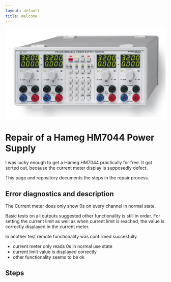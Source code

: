 ```yaml
---
layout: default
title: Welcome
---
```


![fronPanel](./pics/hm7044.jpg)

# Repair of a Hameg HM7044 Power Supply

I was lucky enough to get a Hameg HM7044 practically for free. It got sorted out, because the current meter display is supposedly defect.

This page and repository documents the steps in the repair process.

## Error diagnostics and description

The Current meter does only show 0s on every channel in normal state.

Basic tests on all outputs suggested other functionality is still in order. For setting the current limit as well as when current limit is reached, the value is correctly displayed in the current meter. 

In another test remote functionality was confirmed succesfully.


- current meter only reads 0s in normal use state
- current limit value is displayed correctly
- other functionality seems to be ok


## Steps
